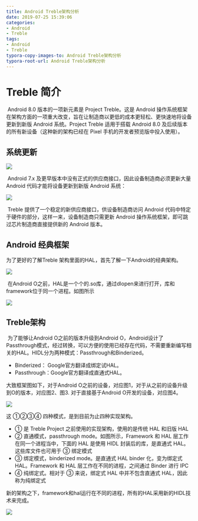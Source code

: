 ```yaml
---
title: Android Treble架构分析 
date: 2019-07-25 15:39:06
categories:
- Android
- Treble
tags:
- Android
- Treble
typora-copy-images-to: Android Treble架构分析
typora-root-url: Android Treble架构分析
---
```


# Treble 简介

​	Android 8.0 版本的一项新元素是 Project Treble。这是 Android 操作系统框架在架构方面的一项重大改变，旨在让制造商以更低的成本更轻松、更快速地将设备更新到新版 Android 系统。Project Treble 适用于搭载 Android 8.0 及后续版本的所有新设备（这种新的架构已经在 Pixel 手机的开发者预览版中投入使用）。

## 系统更新

![](1-1-1.png)

​	Android 7.x 及更早版本中没有正式的供应商接口，因此设备制造商必须更新大量 Android 代码才能将设备更新到新版 Android 系统：



![](/1-1-2.png)

​	Treble 提供了一个稳定的新供应商接口，供设备制造商访问 Android 代码中特定于硬件的部分，这样一来，设备制造商只需更新 Android 操作系统框架，即可跳过芯片制造商直接提供新的 Android 版本。



## Android 经典框架

为了更好的了解Treble 架构里面的HAL，首先了解一下Android的经典架构。

![](/1-2-1.png)



​	在Android O之前，HAL是一个个的.so库，通过dlopen来进行打开，库和framework位于同一个进程。如图所示

![](/1-2-2.bmp)



## Treble架构

​	为了能够让Android O之前的版本升级到Android O，Android设计了Passthrough模式，经过转换，可以方便的使用已经存在代码，不需要重新编写相关的HAL。HIDL分为两种模式：Passthrough和Binderized。

* Binderized： Google官方翻译成绑定试HAL。
* Passthrough：Google官方翻译成直通式HAL。

大致框架图如下，对于Android O之前的设备，对应图1，对于从之前的设备升级到O的版本，对应图2、图3. 对于直接基于Android O开发的设备，对应图4。

![](/1-3-1.png)

这 ①②③④ 四种模式，是到目前为止四种实现架构。

* ① 是 Treble Project 之前使用的实现架构，使用的是传统 HAL 和旧版 HAL
* ② 直通模式，passthrough mode。如图所示，Framework 和 HAL 层工作在同一个进程当中，下面的 HAL 是使用 HIDL 封装后的库，是直通式 HAL。这些库文件也可用于 ③ 绑定模式
* ③ 绑定模式，binderized mode。是直通式 HAL binder 化，变为绑定式 HAL。Framework 和  HAL 层工作在不同的进程，之间通过 Binder 进行 IPC
* ④ 纯绑定式。相对于 ③ 来说，绑定式 HAL 中并不包含直通式 HAL，因此称为纯绑定式

新的架构之下，framework和hal运行在不同的进程，所有的HAL采用新的HIDL技术来完成。

![](/1-3-2.bmp)



